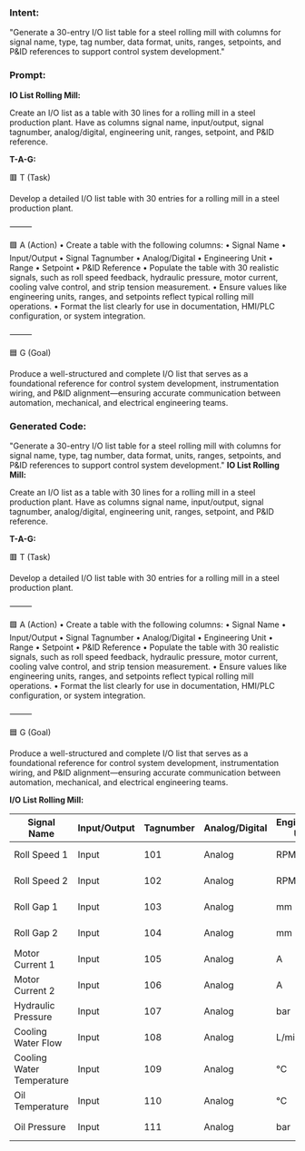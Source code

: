 ### Intent:
"Generate a 30-entry I/O list table for a steel rolling mill with columns for signal name, type, tag number, data format, units, ranges, setpoints, and P&ID references to support control system development."

### Prompt:
**IO List Rolling Mill:**

Create an I/O list as a table with 30 lines for a rolling mill in a steel production plant. Have as columns signal name, input/output, signal tagnumber, analog/digital, engineering unit, ranges, setpoint, and P&ID reference.

**T-A-G:**

🟥 T (Task)

Develop a detailed I/O list table with 30 entries for a rolling mill in a steel production plant.

⸻

🟩 A (Action)
	•	Create a table with the following columns:
	•	Signal Name
	•	Input/Output
	•	Signal Tagnumber
	•	Analog/Digital
	•	Engineering Unit
	•	Range
	•	Setpoint
	•	P&ID Reference
	•	Populate the table with 30 realistic signals, such as roll speed feedback, hydraulic pressure, motor current, cooling valve control, and strip tension measurement.
	•	Ensure values like engineering units, ranges, and setpoints reflect typical rolling mill operations.
	•	Format the list clearly for use in documentation, HMI/PLC configuration, or system integration.

⸻

🟦 G (Goal)

Produce a well-structured and complete I/O list that serves as a foundational reference for control system development, instrumentation wiring, and P&ID alignment—ensuring accurate communication between automation, mechanical, and electrical engineering teams.

### Generated Code:
"Generate a 30-entry I/O list table for a steel rolling mill with columns for signal name, type, tag number, data format, units, ranges, setpoints, and P&ID references to support control system development."
**IO List Rolling Mill:**

Create an I/O list as a table with 30 lines for a rolling mill in a steel production plant. Have as columns signal name, input/output, signal tagnumber, analog/digital, engineering unit, ranges, setpoint, and P&ID reference.

**T-A-G:**

🟥 T (Task)

Develop a detailed I/O list table with 30 entries for a rolling mill in a steel production plant.

⸻

🟩 A (Action)
	•	Create a table with the following columns:
	•	Signal Name
	•	Input/Output
	•	Signal Tagnumber
	•	Analog/Digital
	•	Engineering Unit
	•	Range
	•	Setpoint
	•	P&ID Reference
	•	Populate the table with 30 realistic signals, such as roll speed feedback, hydraulic pressure, motor current, cooling valve control, and strip tension measurement.
	•	Ensure values like engineering units, ranges, and setpoints reflect typical rolling mill operations.
	•	Format the list clearly for use in documentation, HMI/PLC configuration, or system integration.

⸻

🟦 G (Goal)

Produce a well-structured and complete I/O list that serves as a foundational reference for control system development, instrumentation wiring, and P&ID alignment—ensuring accurate communication between automation, mechanical, and electrical engineering teams.

**I/O List Rolling Mill:**

| Signal Name | Input/Output | Tagnumber | Analog/Digital | Engineering Unit | Range | Setpoint | P&ID Reference |
|-------------|-------------|-----------|---------------|------------------|-------|----------|----------------|
| Roll Speed 1 | Input | 101 | Analog | RPM | 0-100 | 50 | PID-001-01 |
| Roll Speed 2 | Input | 102 | Analog | RPM | 0-100 | 50 | PID-001-02 |
| Roll Gap 1 | Input | 103 | Analog | mm | 0-100 | 50 | PID-001-03 |
| Roll Gap 2 | Input | 104 | Analog | mm | 0-100 | 50 | PID-001-04 |
| Motor Current 1 | Input | 105 | Analog | A | 0-100 | 50 | PID-001-05 |
| Motor Current 2 | Input | 106 | Analog | A | 0-100 | 50 | PID-001-06 |
| Hydraulic Pressure | Input | 107 | Analog | bar | 0-100 | 50 | PID-001-07 |
| Cooling Water Flow | Input | 108 | Analog | L/min | 0-100 | 50 | PID-001-08 |
| Cooling Water Temperature | Input | 109 | Analog | °C | 0-100 | 25 | PID-001-09 |
| Oil Temperature | Input | 110 | Analog | °C | 0-100 | 80 | PID-001-10 |
| Oil Pressure | Input | 111 | Analog | bar | 0-100 | 50 | PID-00
